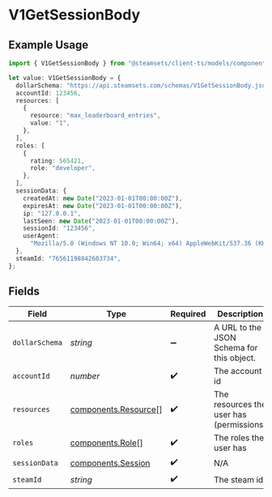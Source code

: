 # V1GetSessionBody

## Example Usage

```typescript
import { V1GetSessionBody } from "@steamsets/client-ts/models/components";

let value: V1GetSessionBody = {
  dollarSchema: "https://api.steamsets.com/schemas/V1GetSessionBody.json",
  accountId: 123456,
  resources: [
    {
      resource: "max_leaderboard_entries",
      value: "1",
    },
  ],
  roles: [
    {
      rating: 565421,
      role: "developer",
    },
  ],
  sessionData: {
    createdAt: new Date("2023-01-01T00:00:00Z"),
    expiresAt: new Date("2023-01-01T00:00:00Z"),
    ip: "127.0.0.1",
    lastSeen: new Date("2023-01-01T00:00:00Z"),
    sessionId: "123456",
    userAgent:
      "Mozilla/5.0 (Windows NT 10.0; Win64; x64) AppleWebKit/537.36 (KHTML, like Gecko) Chrome/91.0.4472.124 Safari/537.36",
  },
  steamId: "76561198842603734",
};
```

## Fields

| Field                                                        | Type                                                         | Required                                                     | Description                                                  | Example                                                      |
| ------------------------------------------------------------ | ------------------------------------------------------------ | ------------------------------------------------------------ | ------------------------------------------------------------ | ------------------------------------------------------------ |
| `dollarSchema`                                               | *string*                                                     | :heavy_minus_sign:                                           | A URL to the JSON Schema for this object.                    | https://api.steamsets.com/schemas/V1GetSessionBody.json      |
| `accountId`                                                  | *number*                                                     | :heavy_check_mark:                                           | The account id                                               | 123456                                                       |
| `resources`                                                  | [components.Resource](../../models/components/resource.md)[] | :heavy_check_mark:                                           | The resources the user has (permissions)                     |                                                              |
| `roles`                                                      | [components.Role](../../models/components/role.md)[]         | :heavy_check_mark:                                           | The roles the user has                                       |                                                              |
| `sessionData`                                                | [components.Session](../../models/components/session.md)     | :heavy_check_mark:                                           | N/A                                                          |                                                              |
| `steamId`                                                    | *string*                                                     | :heavy_check_mark:                                           | The steam id                                                 | 76561198842603734                                            |